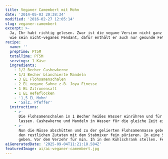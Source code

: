```yaml
---
title: Veganer Camembert mit Mohn
date: '2014-05-03 20:38:34'
modified: '2016-02-27 12:05:14'
slug: veganer-camembert
excerpt: >-
  Ja, Ihr habt richtig gelesen. Zwar ist die vegane Version nicht ganz so cremig
  wie sein nicht-veganes Pendant, dafür enthält er auch nur gesunde Fette.
recipe:
  name: ''
  prepTime: PT5M
  totalTime: PT5M
  servings: 1 Käse
  ingredients:
    - 1/2 Becher Cashewkerne
    - 1/3 Becher blanchierte Mandeln
    - 3 EL Flohsamenschalen
    - 2 EL vegane Sahne z.B. Joya Finesse
    - 1 EL Zitronensaft
    - 1 EL Hefeflocken
    - '1,5 EL Mohn'
    - 'Salz, Pfeffer'
  instructions:
    - >-
      Die Flohsamenschalen in 1 Becher heißes Wasser einrühren und für 2h stehen
      lassen. Cashewkerne und Mandeln in Wasser für die gleiche Zeit einweichen.
    - >-
      Nun die Nüsse abschütten und zu der gelierten Flohsamenmasse geben. Mit
      den restlichen Zutaten mit dem Stabmixer fein pürieren. In eine Schale
      geben. Vor dem Verzehr für min. 1h in den Kühlschrank stellen. Fertig
aiGeneratedDate: '2025-09-04T11:21:18.584Z'
featuredImage: ai/ai-veganer-camembert.jpg
---
```


